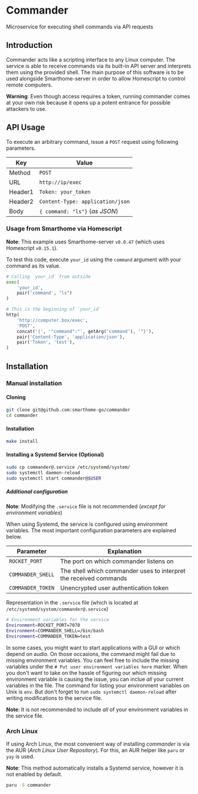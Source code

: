 # Commander
Microservice for executing shell commands via API requests

## Introduction
Commander acts like a scripting interface to any Linux computer.
The service is able to receive commands via its built-in API server and interprets them using the provided shell.
The main purpose of this software is to be used alongside Smarthome-server in order to allow Homescript to control remote computers.

**Warning**: Even though access requires a token,  running commander comes at your own risk because it opens up a potent entrance for possible attackers to use.

## API Usage
To execute an arbitrary command, issue a `POST` request using following parameters.

| Key     | Value                            |
|---------|----------------------------------|
| Method  | `POST`                           |
| URL     | `http://ip/exec`                 |
| Header1 | `Token: your_token`              |
| Header2 | `Content-Type: application/json` |
| Body    | `{ command: "ls"}` (*as JSON*)   |

### Usage from Smarthome via Homescript
**Note**: This example uses Smarthome-server `v0.0.47` (which uses Homescript `v0.15.1`).

To test this code, execute `your_id` using the `command` argument with your command as its value.
```python
# Calling `your_id` from outside
exec(
    'your_id',
    pair('command', "ls")
)

# This is the beginning of `your_id`
http(
    'http://computer.box/exec',
    'POST',
    concat('{', '"command":"', getArg('command'), '"}'),
    pair('Content-Type', 'application/json'),
    pair('Token', 'test'),
)
```

## Installation
### Manual installation
#### Cloning
```bash
git clone git@github.com:smarthome-go/commander
cd commander
```
#### Installation
```bash
make install
```

#### Installing a Systemd Service (Optional)
```bash
sudo cp commander@.service /etc/systemd/system/
sudo systemctl daemon-reload
sudo systemctl start commander@$USER
```

##### Additional configuration
**Note**: Modifying the `.service` file is not recommended (*except for environment variables*)

When using Systemd, the service is configured using environment variables.
The most important configuration parameters are explained below.

| Parameter         | Explanation                                                       |
|-------------------|-------------------------------------------------------------------|
| `ROCKET_PORT`     | The port on which commander listens on                            |
| `COMMANDER_SHELL` | The shell which commander uses to interpret the received commands |
| `COMMANDER_TOKEN` | Unencrypted user authentication token                             |


Representation in the `.service` file (which is located at `/etc/systemd/system/commander@.service`)
```bash
# Environment variables for the service
Environment=ROCKET_PORT=7070
Environment=COMMANDER_SHELL=/bin/bash
Environment=COMMANDER_TOKEN=test
```

In some cases, you might want to start applications with a GUI or which depend on audio.
On those occasions, the command might fail due to missing environment variables.
You can feel free to include the missing variables under the `# Put user environment variables here` marker.
When you don't want to take on the hassle of figuring our which missing environment variable is causing the issue, you can inclue *all* your current variables in the file.
The command for listing your environment variables on Unix is `env`.
But don't forget to run `sudo systemctl daemon-reload` after writing modifications to the service file.

**Note**: It is not recommended to include *all* of your environment variables in the service file.



### Arch Linux
If using Arch Linux, the most convenient way of installing *commander* is via the AUR (*Arch Linux User Repository*).
For this, an AUR helper like `paru` or `yay` is used.

**Note**: This method automatically installs a Systemd service, however it is not enabled by default.

```bash
paru -S commander
```


